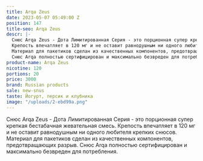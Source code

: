 ```yaml
---
title: Arqa Zeus
date: 2023-05-07 05:49:00 Z
position: 147
title-seo: Arqa Zeus
descr: |-
  Снюс Arqa Zeus - Дота Лимитированная Серия - это порционная супер крепкая бестабачная жевательная смесь.
  Крепость впечатляет в 120 мг и не оставит равнодушным ни одного любителя крепких снюсов.
  Материал для пакетиков сделан из качественных компонентов, предотвращающих разрыв.
  Снюс Arqa полностью сертифицирован и максимально безвреден для потребления.
product-name: Arqa Zeus
nicotine: 120
portions: 20
price: 3000
brand: Russian products
sale: new-snus
taste: Йогурт, персик и клубника
image: "/uploads/2-ebd99a.png"
---
```


Снюс Arqa Zeus - Дота Лимитированная Серия - это порционная супер крепкая бестабачная жевательная смесь.
Крепость впечатляет в 120 мг и не оставит равнодушным ни одного любителя крепких снюсов.
Материал для пакетиков сделан из качественных компонентов, предотвращающих разрыв.
Снюс Arqa полностью сертифицирован и максимально безвреден для потребления.